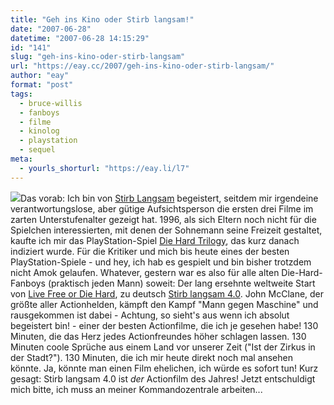 ```yaml
---
title: "Geh ins Kino oder Stirb langsam!"
date: "2007-06-28"
datetime: "2007-06-28 14:15:29"
id: "141"
slug: "geh-ins-kino-oder-stirb-langsam"
url: "https://eay.cc/2007/geh-ins-kino-oder-stirb-langsam/"
author: "eay"
format: "post"
tags:
  - bruce-willis
  - fanboys
  - filme
  - kinolog
  - playstation
  - sequel
meta:
  - yourls_shorturl: "https://eay.li/l7"
---
```


![](/uploads/2007/diehard4.jpg)Das vorab: Ich bin von [Stirb Langsam](http://en.wikipedia.org/wiki/Die_Hard) begeistert, seitdem mir irgendeine verantwortungslose, aber gütige Aufsichtsperson die ersten drei Filme im zarten Unterstufenalter gezeigt hat. 1996, als sich Eltern noch nicht für die Spielchen interessierten, mit denen der Sohnemann seine Freizeit gestaltet, kaufte ich mir das PlayStation-Spiel [Die Hard Trilogy](http://www.vgzone.com/reviews/psx/diehard.htm), das kurz danach indiziert wurde. Für die Kritiker und mich bis heute eines der besten PlayStation-Spiele - und hey, ich hab es gespielt und bin bisher trotzdem nicht Amok gelaufen. Whatever, gestern war es also für alle alten Die-Hard-Fanboys (praktisch jeden Mann) soweit: Der lang ersehnte weltweite Start von [Live Free or Die Hard](http://www.imdb.com/title/tt0337978/), zu deutsch [Stirb langsam 4.0](http://www.trailerseite.de/archiv/trailer-2007/stirb-langsam-4.0-trailer-live-free-or-die-hard.html). John McClane, der größte aller Actionhelden, kämpft den Kampf "Mann gegen Maschine" und rausgekommen ist dabei - Achtung, so sieht's aus wenn ich absolut begeistert bin! - einer der besten Actionfilme, die ich je gesehen habe! 130 Minuten, die das Herz jedes Actionfreundes höher schlagen lassen. 130 Minuten coole Sprüche aus einem Land vor unserer Zeit ("Ist der Zirkus in der Stadt?"). 130 Minuten, die ich mir heute direkt noch mal ansehen könnte. Ja, könnte man einen Film ehelichen, ich würde es sofort tun! Kurz gesagt: Stirb langsam 4.0 ist _der_ Actionfilm des Jahres! Jetzt entschuldigt mich bitte, ich muss an meiner Kommandozentrale arbeiten...
